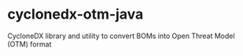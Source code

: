 # cyclonedx-otm-java
CycloneDX library and utility to convert BOMs into Open Threat Model (OTM) format
